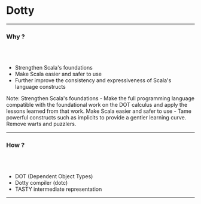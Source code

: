 # **Dotty**

---

### Why ?
<br />
<br />

- Strengthen Scala's foundations
- Make Scala easier and safer to use
- Further improve the consistency and expressiveness of Scala's language constructs

Note:
Strengthen Scala's foundations - Make the full programming language compatible with the foundational work on the DOT calculus and apply the lessons learned from that work.
Make Scala easier and safer to use - Tame powerful constructs such as implicits to provide a gentler learning curve. Remove warts and puzzlers.

---

### How ?
<br />
<br />

- DOT (Dependent Object Types)
- Dotty compiler (dotc)
- TASTY intermediate representation

---
